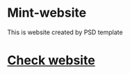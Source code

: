 # Mint-website
This is website created by PSD template



<h1><a href="https://moh20all.github.io/Mint-website/"> Check website</a> </h1> 

